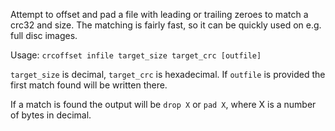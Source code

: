 Attempt to offset and pad a file with leading or trailing zeroes to match a crc32 and size.
The matching is fairly fast, so it can be quickly used on e.g. full disc images.

Usage: `crcoffset infile target_size target_crc [outfile]`

`target_size` is decimal, `target_crc` is hexadecimal.
If `outfile` is provided the first match found will be written there.

If a match is found the output will be `drop X` or `pad X`, where X
is a number of bytes in decimal.
